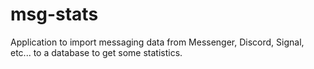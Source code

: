 # msg-stats
Application to import messaging data from Messenger, Discord, Signal, etc... to a database to get some statistics.
